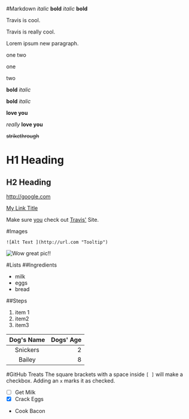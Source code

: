 #Markdown
_italic_ __bold__ *italic* **bold**

Travis is cool.

Travis is really cool.

Lorem ipsum new paragraph.

one
two

one 

two

**bold**
*italic*

__bold__
_italic_

**love you**

_really_ **love you**

~~strikethrough~~

# H1 Heading
## H2 Heading

<http://google.com>

[My Link Title](http://google.com "This is the alt text")


Make sure [you][foo] check out [Travis'][1] Site.

[1]: http://google.com "Link Alt"
[foo]: http://banana.com

#Images
```
![Alt Text ](http://url.com "Tooltip")

```

![Wow great pic!!](http://unsplash.it/500/500?random "This is the tooltip")


#Lists
##Ingredients

+ milk
+ eggs
+ bread

##Steps

1. item 1
1. item2
1. item3


|Dog's Name|Dogs' Age|
|:----:|-----:|
|Snickers|2|
|Bailey|8|

#GitHub Treats
The square brackets with a space inside ```[ ]``` will make a checkbox. Adding an ```x``` marks it as checked.

* [ ] Get Milk
* [x] Crack Eggs
* Cook Bacon